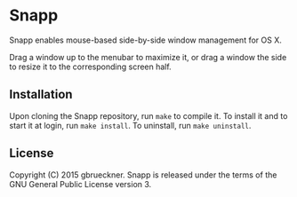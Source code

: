 # Snapp

Snapp enables mouse-based side-by-side window management for OS X.

Drag a window up to the menubar to maximize it, or drag a window the side to resize it to the corresponding screen half.

## Installation

Upon cloning the Snapp repository, run `make` to compile it.
To install it and to start it at login, run `make install`.
To uninstall, run `make uninstall`.

## License

Copyright (C) 2015 gbrueckner.
Snapp is released under the terms of the GNU General Public License version 3.
